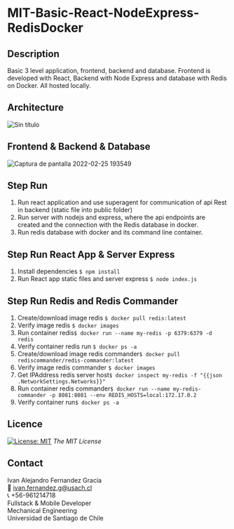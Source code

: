 # MIT-Basic-React-NodeExpress-RedisDocker


<!-- DESCRIPTION -->
## Description
Basic 3 level application, frontend, backend and database. Frontend is developed with React, Backend with Node Express and database with Redis on Docker. All hosted locally.

<!-- Architecture -->
## Architecture
![Sin título](https://user-images.githubusercontent.com/48660555/155814033-e585d523-8675-4798-8d11-048e2709f0e4.png)

<!-- Frontend - Backend and Database -->
## Frontend & Backend & Database
![Captura de pantalla 2022-02-25 193549](https://user-images.githubusercontent.com/48660555/155814049-cec76e31-d464-48b0-a271-5e628a7f9d3b.png)


<!-- RUN -->
## Step Run 
1. Run react application and use superagent for communication of api Rest in backend (static file into public folder)
2. Run server with nodejs and express, where the api endpoints are created and the connection with the Redis database in docker.
3. Run redis database with docker and its command line container.

## Step Run React App & Server Express
1. Install dependencies `$ npm install`
2. Run React app static files and server express `$ node index.js`

## Step Run Redis and Redis Commander
1. Create/download image redis `$ docker pull redis:latest`
2. Verify image redis `$ docker images`
3. Run container redis`$ docker run --name my-redis -p 6379:6379 -d redis`
4. Verify container redis run `$ docker ps -a`
5. Create/download image redis commander`$ docker pull rediscommander/redis-commander:latest`
6. Verify image redis commander `$ docker images`
7. Get IPAddress redis server host`$ docker inspect my-redis -f "{{json .NetworkSettings.Networks}}"`
8. Run container redis commander`$ docker run --name my-redis-commander -p 8081:8081 --env REDIS_HOSTS=local:172.17.0.2`
9. Verify container run`$ docker ps -a`

<!-- ROADMAP -->


<!-- LICENSE -->
## Licence 
[![License: MIT](https://img.shields.io/badge/License-MIT-yellow.svg)](https://opensource.org/licenses/MIT) *The MIT License*

<!-- CONTACT -->
## Contact
Ivan Alejandro Fernandez Gracia  
:email: ivan.fernandez.g@usach.cl  
:telephone_receiver: +56-961214718  
Fullstack & Mobile Developer  
Mechanical Engineering  
Universidad de Santiago de Chile
